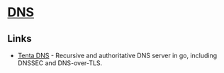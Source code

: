 # [DNS](http://www.wikiwand.com/en/Domain_Name_System)
## Links
- [Tenta DNS](https://github.com/tenta-browser/tenta-dns) - Recursive and authoritative DNS server in go, including DNSSEC and DNS-over-TLS.
